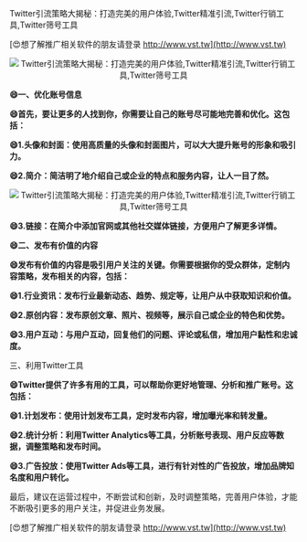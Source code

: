 Twitter引流策略大揭秘：打造完美的用户体验,Twitter精准引流,Twitter行销工具,Twitter筛号工具

[😍想了解推广相关软件的朋友请登录 http://www.vst.tw](http://www.vst.tw)

 <center><img src="https://vst.tw/MP4/tuiguang/png/7.png" alt="Twitter引流策略大揭秘：打造完美的用户体验,Twitter精准引流,Twitter行销工具,Twitter筛号工具"></center>

**😄一、优化账号信息**

**😄首先，要让更多的人找到你，你需要让自己的账号尽可能地完善和优化。这包括：**

**😄1.头像和封面：使用高质量的头像和封面图片，可以大大提升账号的形象和吸引力。**

**😄2.简介：简洁明了地介绍自己或企业的特点和服务内容，让人一目了然。**

 <center><img src="https://vst.tw/MP4/tuiguang/png/4.png" alt="Twitter引流策略大揭秘：打造完美的用户体验,Twitter精准引流,Twitter行销工具,Twitter筛号工具"></center>

**😄3.链接：在简介中添加官网或其他社交媒体链接，方便用户了解更多详情。**

**😄二、发布有价值的内容**

**😄发布有价值的内容是吸引用户关注的关键。你需要根据你的受众群体，定制内容策略，发布相关的内容，包括：**

**😄1.行业资讯：发布行业最新动态、趋势、规定等，让用户从中获取知识和价值。**

**😄2.原创内容：发布原创文章、照片、视频等，展示自己或企业的特色和优势。**

**😄3.用户互动：与用户互动，回复他们的问题、评论或私信，增加用户黏性和忠诚度。**

三、利用Twitter工具

**😄Twitter提供了许多有用的工具，可以帮助你更好地管理、分析和推广账号。这包括：**

**😄1.计划发布：使用计划发布工具，定时发布内容，增加曝光率和转发量。**

**😄2.统计分析：利用Twitter Analytics等工具，分析账号表现、用户反应等数据，调整策略和发布时间。**

**😄3.广告投放：使用Twitter Ads等工具，进行有针对性的广告投放，增加品牌知名度和用户转化。**

最后，建议在运营过程中，不断尝试和创新，及时调整策略，完善用户体验，才能不断吸引更多的用户关注，并促进业务发展。

[😍想了解推广相关软件的朋友请登录 http://www.vst.tw](http://www.vst.tw)



